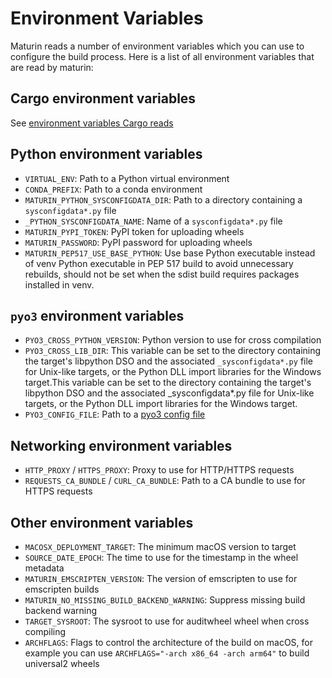 # Environment Variables

Maturin reads a number of environment variables which you can use to configure the build process.
Here is a list of all environment variables that are read by maturin:

## Cargo environment variables

See [environment variables Cargo reads](https://doc.rust-lang.org/cargo/reference/environment-variables.html#environment-variables-cargo-reads)

## Python environment variables

* `VIRTUAL_ENV`: Path to a Python virtual environment
* `CONDA_PREFIX`: Path to a conda environment
* `MATURIN_PYTHON_SYSCONFIGDATA_DIR`: Path to a directory containing a `sysconfigdata*.py` file
* `_PYTHON_SYSCONFIGDATA_NAME`: Name of a `sysconfigdata*.py` file
* `MATURIN_PYPI_TOKEN`: PyPI token for uploading wheels
* `MATURIN_PASSWORD`: PyPI password for uploading wheels
* `MATURIN_PEP517_USE_BASE_PYTHON`: Use base Python executable instead of venv Python executable in PEP 517 build to avoid unnecessary rebuilds, should not be set when the sdist build requires packages installed in venv.

## `pyo3` environment variables

* `PYO3_CROSS_PYTHON_VERSION`: Python version to use for cross compilation
* `PYO3_CROSS_LIB_DIR`: This variable can be set to the directory containing the target's libpython DSO and the associated `_sysconfigdata*.py` file for Unix-like targets, or the Python DLL import libraries for the Windows target.This variable can be set to the directory containing the target's libpython DSO and the associated _sysconfigdata*.py file for Unix-like targets, or the Python DLL import libraries for the Windows target.
* `PYO3_CONFIG_FILE`: Path to a [pyo3 config file](https://pyo3.rs/latest/building_and_distribution.html#advanced-config-files)

## Networking environment variables

* `HTTP_PROXY` / `HTTPS_PROXY`: Proxy to use for HTTP/HTTPS requests
* `REQUESTS_CA_BUNDLE` / `CURL_CA_BUNDLE`: Path to a CA bundle to use for HTTPS requests

## Other environment variables

* `MACOSX_DEPLOYMENT_TARGET`: The minimum macOS version to target
* `SOURCE_DATE_EPOCH`: The time to use for the timestamp in the wheel metadata
* `MATURIN_EMSCRIPTEN_VERSION`: The version of emscripten to use for emscripten builds
* `MATURIN_NO_MISSING_BUILD_BACKEND_WARNING`: Suppress missing build backend warning
* `TARGET_SYSROOT`: The sysroot to use for auditwheel wheel when cross compiling
* `ARCHFLAGS`: Flags to control the architecture of the build on macOS, for example you can use `ARCHFLAGS="-arch x86_64 -arch arm64"` to build universal2 wheels

